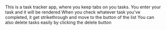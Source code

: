 This is a task tracker app, where you keep tabs on you tasks. 
You enter your task and it will be rendered
When you check whatever task you've completed, it get strikethrough and move to the button of the list
You can also delete tasks easily by clicking the delete button
